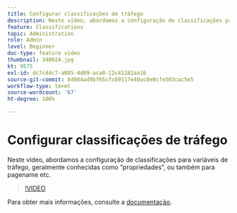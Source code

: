 ```yaml
---
title: Configurar classificações de tráfego
description: Neste vídeo, abordamos a configuração de classificações para variáveis de tráfego, geralmente conhecidas como “propriedades”, ou também para pagename etc.
feature: Classifications
topic: Administration
role: Admin
level: Beginner
doc-type: feature video
thumbnail: 340024.jpg
kt: 9575
exl-id: dc7cd4c7-a085-4d09-aca0-12c41282aa16
source-git-commit: 84984ad9bf65cfc69117e40ac0e0cfe503cac5e5
workflow-type: tm+mt
source-wordcount: '67'
ht-degree: 100%

---
```


# Configurar classificações de tráfego

Neste vídeo, abordamos a configuração de classificações para variáveis de tráfego, geralmente conhecidas como “propriedades”, ou também para pagename etc.

>[!VIDEO](https://video.tv.adobe.com/v/340024/?quality=12&learn=on)

Para obter mais informações, consulte a [documentação](https://experienceleague.adobe.com/docs/analytics/admin/admin-tools/traffic-variables/traffic-classifications.html?lang=pt-BR).

